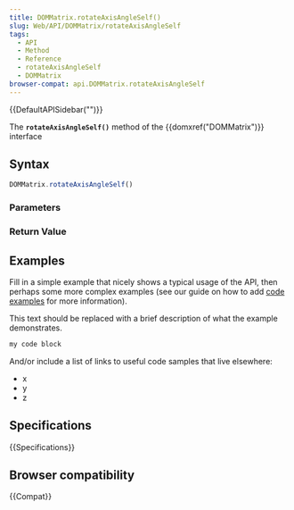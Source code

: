 ```yaml
---
title: DOMMatrix.rotateAxisAngleSelf()
slug: Web/API/DOMMatrix/rotateAxisAngleSelf
tags:
  - API
  - Method
  - Reference
  - rotateAxisAngleSelf
  - DOMMatrix
browser-compat: api.DOMMatrix.rotateAxisAngleSelf
---
```

{{DefaultAPISidebar("")}}

The **`rotateAxisAngleSelf()`** method of the {{domxref("DOMMatrix")}} interface 

## Syntax

```js
DOMMatrix.rotateAxisAngleSelf()
```

### Parameters



### Return Value



## Examples

Fill in a simple example that nicely shows a typical usage of the API, then perhaps some more complex examples (see our guide on how to add [code examples](/en-US/docs/MDN/Contribute/Structures/Code_examples) for more information).

This text should be replaced with a brief description of what the example demonstrates.

```js
my code block
```

And/or include a list of links to useful code samples that live elsewhere:

*   x
*   y
*   z

## Specifications

{{Specifications}}

## Browser compatibility

{{Compat}}

